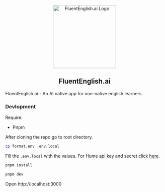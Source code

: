 <div align="center">
    <img src="https://i.imgur.com/5XKnhMT.png" alt="FluentEnglish.ai Logo" width="200" height="200">
    <h2>FluentEnglish.ai</h2>
</div>

FluentEnglish.ai - An AI native app for non-native english learners.

### Devlopment

Require:

- Pnpm

After cloning the repo go to root directory.

```bash
cp format.env .env.local
```

Fill the `.env.local` with the values. For Hume api key and secret click [here](https://beta.hume.ai/settings/keys).

```bash
pnpm install
```

```bash
pnpm dev
```

Open http://localhost:3000
